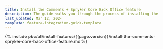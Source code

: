 ```yaml
---
title: Install the Comments + Spryker Core Back Office feature
description: The guide walks you through the process of installing the Comments + Spryker Core Back Office feature into a Spryker Cloud Commerce OS project.
last_updated: Mar 12, 2024
template: feature-integration-guide-template
---
```


{% include pbc/all/install-features/{{page.version}}/install-the-comments-spryker-core-back-office-feature.md %} <!-- To edit, see /_includes/pbc/all/install-features/202404.0/install-the-comments-spryker-core-back-office-feature.md -->
